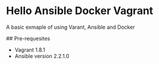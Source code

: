 # Hello Ansible Docker Vagrant
A basic exmaple of using Varant, Ansible and Docker 

## Pre-requesites 
- Vagrant 1.8.1
- Ansible version 2.2.1.0
